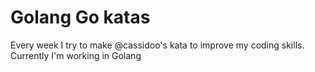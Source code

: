 # Golang Go katas

Every week I try to make @cassidoo's kata to improve my coding skills. Currently I'm working in Golang